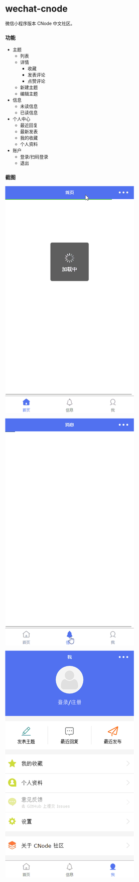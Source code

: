 # wechat-cnode
微信小程序版本 CNode 中文社区。

### 功能

* 主题
  * 列表
  * 详情
    * 收藏
    * 发表评论
    * 点赞评论
  * 新建主题
  * 编辑主题
* 信息
  * 未读信息
  * 已读信息
* 个人中心
  * 最近回复
  * 最新发表
  * 我的收藏
  * 个人资料
* 账户
  * 登录/扫码登录
  * 退出

### 截图
![](./screenshot/editor1.gif)

![](./screenshot/editor2.gif)

![](./screenshot/editor3.gif)

